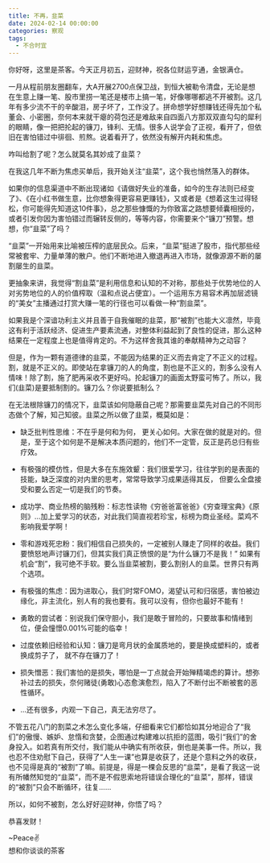 ```yaml
---
title: 不再，韭菜
date: 2024-02-14 00:00:00
categories: 察观
tags:
  - 不合时宜
---
```


你好呀，这里是茶客。今天正月初五，迎财神，祝各位财运亨通，金银满仓。

一月从程前朋友圈翻车，大A开展2700点保卫战，到恒大被勒令清盘，无论是想在生意上赚一笔、股市里捞一笔还是楼市上搞一笔，好像哪哪都逃不开被割。这几年有多少流不干的辛酸泪，房子坏了，工作没了。拼命想学好想赚钱还得先加个私董会、小密圈，奈何本来就干瘪的荷包还是难敌来自四面八方那双双直勾勾的犀利的眼睛，像一把把抡起的镰刀，锋利、无情。很多人说学会了正视，看开了，但依旧在害怕错过中徘徊、煎熬。说着看开了，依然没有解开内耗和焦虑。

咋叫给割了呢？怎么就莫名其妙成了韭菜？

在我这几年不断为焦虑买单后，我开始关注“韭菜”，这个我也悄然落入的群体。

如果你的信息渠道中不断出现诸如《请做好失业的准备，如今的生存法则已经变了》、《在小红书做生意，比你想象得更容易更赚钱》，又或者是《想着这生过得轻松，你可能得先知道这10件事》，总之那些慷慨的为你致富之路想要倾囊相授的，或者引发你因为害怕错过而辗转反侧的，等等内容，你需要来个“镰刀”预警。想想，你“韭菜”了吗？

“韭菜”一开始用来比喻被压榨的底层民众。后来，“韭菜”挺进了股市，指代那些经常被套牢、力量单薄的散户。他们不断地进入撤退再进入市场，就像源源不断的屡割屡生的韭菜。

更抽象来讲，我觉得“割韭菜”是利用信息和认知的不对称，那些处于优势地位的人对劣势地位的人的价值榨取（温和点说占便宜）。一个运用东方易容术再加层滤镜的“美女”主播通过打赏大赚一笔的行径也可以看做一种“割韭菜”。

如果我是个深谙功利主义并且善于自我催眠的韭菜，那“被割”也能大义凛然，毕竟这有利于活跃经济、促进生产要素流通，对整体利益起到了良性的促进，那么这种结果在一定程度上也是值得肯定的。不为这样舍我其谁的奉献精神为之动容？

但是，作为一颗有道德律的韭菜，不能因为结果的正义而去肯定了不正义的过程。割，就是不正义的。即使站在拿镰刀的人的角度，割也是不正义的，割多么没有人情味！除了割，施了肥再采收不更好吗。抡起镰刀的画面太野蛮可怖了。所以，我们(韭菜)是要抵制割的。镰刀么？你说要抵制么？

在无法根除镰刀的情况下，韭菜该如何隐蔽自己呢？那需要韭菜先对自己的不同形态做个了解，知己知彼。韭菜之所以做了韭菜，概莫如是：

- 缺乏批判性思维：不在乎是何和为何， 更关心如何。大家在做的就是对的。但是，至于这个如何是不是解决本质问题的，他们不一定管，反正是药总归有些疗效。
    
- 有极强的模仿性，但是大多在东施效颦：我们很爱学习，往往学到的是表面的技能，缺乏深度的对内里的思考，常常导致学习成果适得其反， 但要么全盘接受和要么否定一切是我们的节奏。
    
- 成功学、商业热榜的脑残粉：标志性读物《穷爸爸富爸爸》《穷查理宝典》《原则》…加上爱学习的状态，对此我们简直视若珍宝，标榜为商业圣经。菜鸡不影响我爱学啊！
    
- 零和游戏死忠粉：我们相信自己损失的，一定被别人赚走了同样的收益。我们要愤怒地声讨镰刀们，但其实我们真正愤恨的是“为什么镰刀不是我！” 如果有机会“割”，我可绝不手软。要么当韭菜被割，要么割别人的韭菜。世界只有两个选项。
    
- 有极强的焦虑：因为进取心，我们时常FOMO，渴望认可和归宿感，害怕被边缘化，非主流化，别人有的我也要有。我可以没有，但你也最好不能有！
    
- 勇敢的尝试者：别说我们保守胆小，我们是敢于冒险的，只要故事和情绪到位，便会憧憬0.001%可能的临幸！
    
- 过度依赖旧经验和认知：镰刀是弯月状的金属质地的，要是换成塑料的，或者换成剪子了， 就不存在镰刀了！
    
- 损失憎恶：我们害怕的是损失，哪怕是一丁点就会开始殚精竭虑的算计。想弥补过去的损失，奈何赌徒(勇敢)心态愈演愈烈，陷入了不断付出不断被套的恶性循环。
    
- …还有很多，内观一下自己，真无法穷尽了。
    

不管五花八门的割菜之术怎么变化多端，仔细看来它们都恰如其分地迎合了“我们”的傲慢、嫉妒、怠惰和贪婪，企图通过构建难以抗拒的蓝图，吸引“我们”的舍身投入。如若真有所交付，我们能从中确实有所收获，倒也是美事一件。所以，我也忍不住劝慰下自己，获得了“人生一课”也算是收获了，还是个意料之外的收获，也不见得是真的“被割”了嘛。前提是，得是一棵会反思的“韭菜”，是看了我这一说有所幡然知觉的“韭菜”，而不是不假思索地将错误合理化的“韭菜”，那样，错误的“被割”只会不断循环，往复……

所以，如何不被割，怎么好好迎财神，你悟了吗？

恭喜发财！

  

~Peace✌️  
​想和你谈谈的茶客